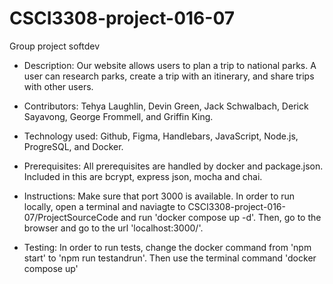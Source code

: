 # CSCI3308-project-016-07
Group project softdev

- Description: Our website allows users to plan a trip to national parks. A user can research parks, create a trip with an itinerary, and share trips with other users.

- Contributors: Tehya Laughlin, Devin Green, Jack Schwalbach, Derick Sayavong, George Frommell, and Griffin King.

- Technology used: Github, Figma, Handlebars, JavaScript, Node.js, ProgreSQL, and Docker.

- Prerequisites: All prerequisites are handled by docker and package.json. Included in this are bcrypt, express json, mocha and chai.

- Instructions: Make sure that port 3000 is available. In order to run locally, open a terminal and naviagte to CSCI3308-project-016-07/ProjectSourceCode and run 'docker compose up -d'. Then, go to the browser and go to the url 'localhost:3000/'.

- Testing: In order to run tests, change the docker command from 'npm start' to 'npm run testandrun'. Then use the terminal command 'docker compose up'
